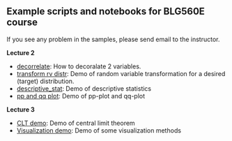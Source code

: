 ## Example scripts and notebooks for BLG560E course

If you see any problem in the samples, please send email to the instructor.

**Lecture 2**

- [decorrelate](lecture2/decorrelation.ipynb): How to decoralate 2 variables.
- [transform rv distr](lecture2/rv_transform.ipynb): Demo of random variable transformation for a desired (target) distribution.
- [descriptive_stat](lecture2/descriptive_stat.ipynb): Demo of descriptive statistics
- [pp and qq plot](lecture2/pp_qq_plot.ipynb): Demo of pp-plot and qq-plot

**Lecture 3**

- [CLT demo](lecture3/clt_demo.ipynb): Demo of central limit theorem
- [Visualization demo](lecture3/visualization_demo.ipynb): Demo of some visualization methods
